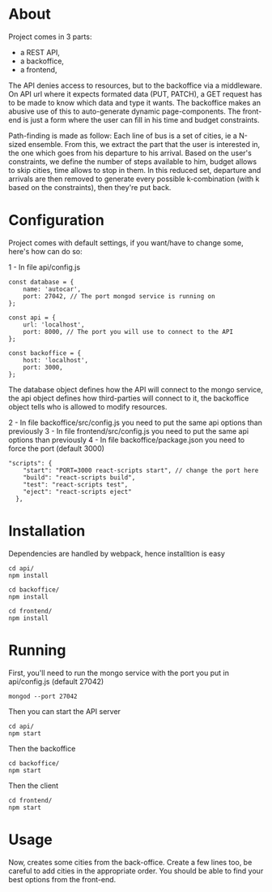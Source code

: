 # About
Project comes in 3 parts:
- a REST API,
- a backoffice,
- a frontend,

The API denies access to resources, but to the backoffice via a middleware.
On API url where it expects formated data (PUT, PATCH), a GET request has to be made to know which data and type it wants.
The backoffice makes an abusive use of this to auto-generate dynamic page-components.
The front-end is just a form where the user can fill in his time and budget constraints.

Path-finding is made as follow:
Each line of bus is a set of cities, ie a N-sized ensemble.
From this, we extract the part that the user is interested in, the one which goes from his departure to his arrival.
Based on the user's constraints, we define the number of steps available to him, budget allows to skip cities, time allows to stop in them.
In this reduced set, departure and arrivals are then removed to generate every possible k-combination (with k based on the constraints), then they're put back.

# Configuration

Project comes with default settings, if you want/have to change some, here's how can do so:

1 - In file api/config.js 
```
const database = {
	name: 'autocar',
	port: 27042, // The port mongod service is running on
};

const api = {
	url: 'localhost',
	port: 8000, // The port you will use to connect to the API
};

const backoffice = {
	host: 'localhost',
	port: 3000,
};
```
The database object defines how the API will connect to the mongo service, the api object defines how third-parties will connect to it, the backoffice object tells who is allowed to modify resources.

2 - In file backoffice/src/config.js you need to put the same api options than previously
3 - In file frontend/src/config.js you need to put the same api options than previously
4 - In file backoffice/package.json you need to force the port (default 3000)

```
"scripts": {
    "start": "PORT=3000 react-scripts start", // change the port here
    "build": "react-scripts build",
    "test": "react-scripts test",
    "eject": "react-scripts eject"
  },
```
# Installation

Dependencies are handled by webpack, hence installtion is easy

```
cd api/
npm install
```
```
cd backoffice/
npm install
```
```
cd frontend/
npm install
```

# Running
First, you'll need to run the mongo service with the port you put in api/config.js (default 27042)
```
mongod --port 27042
```
Then you can start the API server
```
cd api/
npm start
```
Then the backoffice
```
cd backoffice/
npm start
```
Then the client
```
cd frontend/
npm start
```

# Usage
Now, creates some cities from the back-office.
Create a few lines too, be careful to add cities in the appropriate order.
You should be able to find your best options from the front-end.
